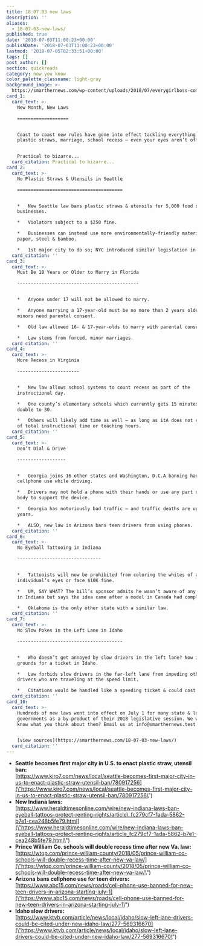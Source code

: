 ```yaml
---
title: 18.07.03 new laws
description: ''
aliases:
  - 18-07-03-new-laws/
published: true
date: '2018-07-03T11:00:23+00:00'
publishDate: '2018-07-03T11:00:23+00:00'
lastmod: '2018-07-05T02:33:51+00:00'
tags: []
post_author: []
section: quickreads
category: now you know
color_palette_classname: light-gray
background_image: >-
  https://smarthernews.com/wp-content/uploads/2018/07/everygirlboss-com-625631-unsplash-scaled.jpg
card_1:
  card_text: >-
    New Month, New Laws

    ===================


    Coast to coast new rules have gone into effect tackling everything from
    plastic straws, marriage, school recess – even your eyes aren’t off limits.


    Practical to bizarre...
  card_citation: Practical to bizarre...
card_2:
  card_text: >-
    No Plastic Straws & Utensils in Seattle

    =======================================


    *   New Seattle law bans plastic straws & utensils for 5,000 food service
    businesses.

    *   Violators subject to a $250 fine.

    *   Businesses can instead use more environmentally-friendly materials like
    paper, steel & bamboo.

    *   1st major city to do so; NYC introduced similar legislation in May.
  card_citation: ''
card_3:
  card_text: >-
    Must Be 18 Years or Older to Marry in Florida

    ---------------------------------------------


    *   Anyone under 17 will not be allowed to marry.

    *   Anyone marrying a 17-year-old must be no more than 2 years older –
    minors need parental consent.

    *   Old law allowed 16- & 17-year-olds to marry with parental consent.

    *   Law stems from forced, minor marriages.
  card_citation: ''
card_4:
  card_text: >-
    More Recess in Virginia

    -----------------------


    *   New law allows school systems to count recess as part of the
    instructional day.

    *   One county’s elementary schools which currently gets 15 minutes will
    double to 30.

    *   Others will likely add time as well – as long as itA does not exceed 15%
    of total instructional time or teaching hours.
  card_citation: ''
card_5:
  card_text: >-
    Don’t Dial & Drive

    ------------------


    *   Georgia joins 16 other states and Washington, D.C.A banning hand-held
    cellphone use while driving.

    *   Drivers may not hold a phone with their hands or use any part of their
    body to support the device.

    *   Georgia has notoriously bad traffic – and traffic deaths are up 30% in 2
    years.

    *   ALSO, new law in Arizona bans teen drivers from using phones.
  card_citation: ''
card_6:
  card_text: >-
    No Eyeball Tattooing in Indiana

    -------------------------------


    *   Tattooists will now be prohibited from coloring the whites of an
    individual’s eyes or face $10K fine.

    *   UM, SAY WHAT? The bill’s sponsor admits he wasn’t aware of any incidents
    in Indiana but says the idea came after a model in Canada had complications.

    *   Oklahoma is the only other state with a similar law.
  card_citation: ''
card_7:
  card_text: >-
    No Slow Pokes in the Left Lane in Idaho

    ---------------------------------------


    *   Who doesn’t get annoyed by slow drivers in the left lane? Now it’s
    grounds for a ticket in Idaho.

    *   Law forbids slow drivers in the far-left lane from impeding other
    drivers who are traveling at the speed limit.

    *   Citations would be handled like a speeding ticket & could cost you $90.
  card_citation: ''
card_10:
  card_text: >-
    Hundreds of new laws went into effect on July 1 for many state & local
    governments as a by-product of their 2018 legislative session. We want to
    know what you think about them? Email us at info@smarthernews.test.


    [view sources](https://smarthernews.com/18-07-03-new-laws/)
  card_citation: ''
---
```

*   **Seattle becomes first major city in U.S. to enact plastic straw, utensil ban:**  
    [https://www.kiro7.com/news/local/seattle-becomes-first-major-city-in-us-to-enact-plastic-straw-utensil-ban/780917256](\"https://www.kiro7.com/news/local/seattle-becomes-first-major-city-in-us-to-enact-plastic-straw-utensil-ban/780917256\")
*   **New Indiana laws:**  
    [https://www.heraldtimesonline.com/wire/new-indiana-laws-ban-eyeball-tattoos-protect-renting-rights/article\_fc279cf7-1ada-5862-b7e1-cea248b5fe79.html](\"https://www.heraldtimesonline.com/wire/new-indiana-laws-ban-eyeball-tattoos-protect-renting-rights/article_fc279cf7-1ada-5862-b7e1-cea248b5fe79.html\")
*   **Prince William Co. schools will double recess time after new Va. law:**  
    [https://wtop.com/prince-william-county/2018/05/prince-william-co-schools-will-double-recess-time-after-new-va-law/](\"https://wtop.com/prince-william-county/2018/05/prince-william-co-schools-will-double-recess-time-after-new-va-law/\")
*   **Arizona bans cellphone use for teen drivers:**  
    [https://www.abc15.com/news/roads/cell-phone-use-banned-for-new-teen-drivers-in-arizona-starting-july-1](\"https://www.abc15.com/news/roads/cell-phone-use-banned-for-new-teen-drivers-in-arizona-starting-july-1\")
*   **Idaho slow drivers:**  
    [https://www.ktvb.com/article/news/local/idaho/slow-left-lane-drivers-could-be-cited-under-new-idaho-law/277-569316670](\"https://www.ktvb.com/article/news/local/idaho/slow-left-lane-drivers-could-be-cited-under-new-idaho-law/277-569316670\")